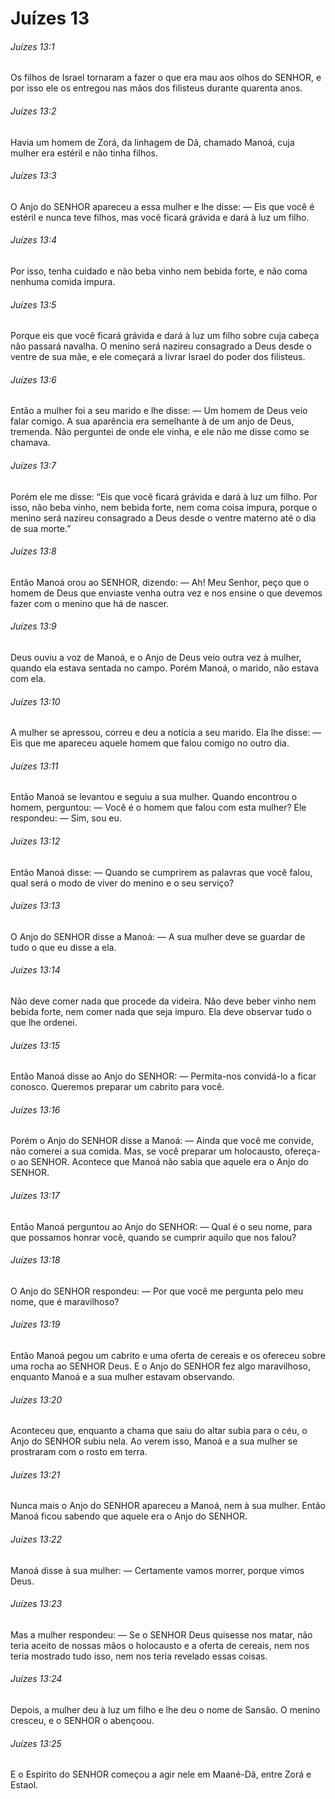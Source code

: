 # Juízes 13

###### Juízes 13:1

Os filhos de Israel tornaram a fazer o que era mau aos olhos do SENHOR, e por isso ele os entregou nas mãos dos filisteus durante quarenta anos.

###### Juízes 13:2

Havia um homem de Zorá, da linhagem de Dã, chamado Manoá, cuja mulher era estéril e não tinha filhos.

###### Juízes 13:3

O Anjo do SENHOR apareceu a essa mulher e lhe disse: — Eis que você é estéril e nunca teve filhos, mas você ficará grávida e dará à luz um filho.

###### Juízes 13:4

Por isso, tenha cuidado e não beba vinho nem bebida forte, e não coma nenhuma comida impura.

###### Juízes 13:5

Porque eis que você ficará grávida e dará à luz um filho sobre cuja cabeça não passará navalha. O menino será nazireu consagrado a Deus desde o ventre de sua mãe, e ele começará a livrar Israel do poder dos filisteus.

###### Juízes 13:6

Então a mulher foi a seu marido e lhe disse: — Um homem de Deus veio falar comigo. A sua aparência era semelhante à de um anjo de Deus, tremenda. Não perguntei de onde ele vinha, e ele não me disse como se chamava.

###### Juízes 13:7

Porém ele me disse: “Eis que você ficará grávida e dará à luz um filho. Por isso, não beba vinho, nem bebida forte, nem coma coisa impura, porque o menino será nazireu consagrado a Deus desde o ventre materno até o dia de sua morte.”

###### Juízes 13:8

Então Manoá orou ao SENHOR, dizendo: — Ah! Meu Senhor, peço que o homem de Deus que enviaste venha outra vez e nos ensine o que devemos fazer com o menino que há de nascer.

###### Juízes 13:9

Deus ouviu a voz de Manoá, e o Anjo de Deus veio outra vez à mulher, quando ela estava sentada no campo. Porém Manoá, o marido, não estava com ela.

###### Juízes 13:10

A mulher se apressou, correu e deu a notícia a seu marido. Ela lhe disse: — Eis que me apareceu aquele homem que falou comigo no outro dia.

###### Juízes 13:11

Então Manoá se levantou e seguiu a sua mulher. Quando encontrou o homem, perguntou: — Você é o homem que falou com esta mulher? Ele respondeu: — Sim, sou eu.

###### Juízes 13:12

Então Manoá disse: — Quando se cumprirem as palavras que você falou, qual será o modo de viver do menino e o seu serviço?

###### Juízes 13:13

O Anjo do SENHOR disse a Manoá: — A sua mulher deve se guardar de tudo o que eu disse a ela.

###### Juízes 13:14

Não deve comer nada que procede da videira. Não deve beber vinho nem bebida forte, nem comer nada que seja impuro. Ela deve observar tudo o que lhe ordenei.

###### Juízes 13:15

Então Manoá disse ao Anjo do SENHOR: — Permita-nos convidá-lo a ficar conosco. Queremos preparar um cabrito para você.

###### Juízes 13:16

Porém o Anjo do SENHOR disse a Manoá: — Ainda que você me convide, não comerei a sua comida. Mas, se você preparar um holocausto, ofereça-o ao SENHOR. Acontece que Manoá não sabia que aquele era o Anjo do SENHOR.

###### Juízes 13:17

Então Manoá perguntou ao Anjo do SENHOR: — Qual é o seu nome, para que possamos honrar você, quando se cumprir aquilo que nos falou?

###### Juízes 13:18

O Anjo do SENHOR respondeu: — Por que você me pergunta pelo meu nome, que é maravilhoso?

###### Juízes 13:19

Então Manoá pegou um cabrito e uma oferta de cereais e os ofereceu sobre uma rocha ao SENHOR Deus. E o Anjo do SENHOR fez algo maravilhoso, enquanto Manoá e a sua mulher estavam observando.

###### Juízes 13:20

Aconteceu que, enquanto a chama que saiu do altar subia para o céu, o Anjo do SENHOR subiu nela. Ao verem isso, Manoá e a sua mulher se prostraram com o rosto em terra.

###### Juízes 13:21

Nunca mais o Anjo do SENHOR apareceu a Manoá, nem à sua mulher. Então Manoá ficou sabendo que aquele era o Anjo do SENHOR.

###### Juízes 13:22

Manoá disse à sua mulher: — Certamente vamos morrer, porque vimos Deus.

###### Juízes 13:23

Mas a mulher respondeu: — Se o SENHOR Deus quisesse nos matar, não teria aceito de nossas mãos o holocausto e a oferta de cereais, nem nos teria mostrado tudo isso, nem nos teria revelado essas coisas.

###### Juízes 13:24

Depois, a mulher deu à luz um filho e lhe deu o nome de Sansão. O menino cresceu, e o SENHOR o abençoou.

###### Juízes 13:25

E o Espírito do SENHOR começou a agir nele em Maané-Dã, entre Zorá e Estaol.

